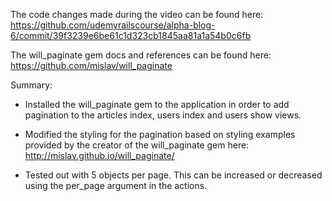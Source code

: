 The code changes made during the video can be found here: https://github.com/udemyrailscourse/alpha-blog-6/commit/39f3239e6be61c1d323cb1845aa81a1a54b0c6fb

The will_paginate gem docs and references can be found here: https://github.com/mislav/will_paginate

Summary:

- Installed the will_paginate gem to the application in order to add pagination to the articles index, users index and users show views.

- Modified the styling for the pagination based on styling examples provided by the creator of the will_paginate gem here: http://mislav.github.io/will_paginate/

- Tested out with 5 objects per page. This can be increased or decreased using the per_page argument in the actions.